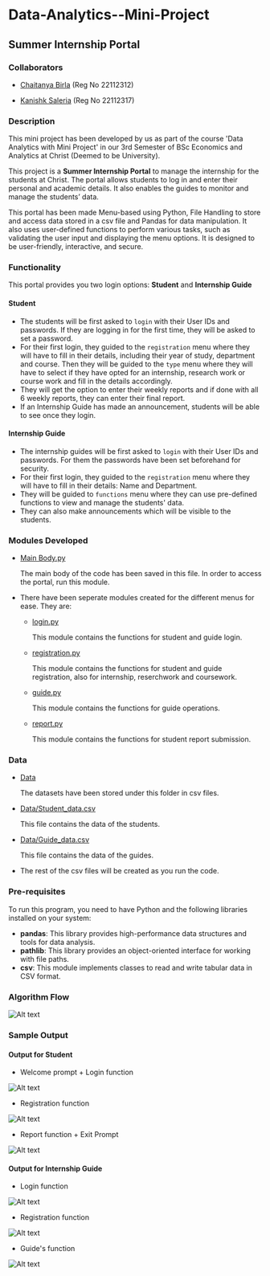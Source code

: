 # Data-Analytics--Mini-Project

## Summer Internship Portal

### Collaborators
* [Chaitanya Birla](https://github.com/chaitanyabirla)  (Reg No 22112312)
  
* [Kanishk Saleria](https://github.com/kanishksaleria)  (Reg No 22112317)

### Description
This mini project has been developed by us as part of the course 'Data Analytics with Mini Project' in our 3rd Semester of BSc Economics and Analytics at Christ (Deemed to be University).

This project is a **Summer Internship Portal** to manage the internship for the students at Christ. The portal allows students to log in and enter their personal and academic details. It also enables the guides to monitor and manage the students’ data.  

This portal has been made Menu-based using Python, File Handling to store and access data stored in a csv file and Pandas for data manipulation. It also uses user-defined functions to perform various tasks, such as validating the user input and displaying the menu options. It is designed to be user-friendly, interactive, and secure.

### Functionality
This portal provides you two login options: **Student** and **Internship Guide**

#### Student
* The students will be first asked to `login` with their User IDs and passwords. If they are logging in for the first time, they will be asked to set a password.
* For their first login, they guided to the `registration` menu where they will have to fill in their details, including their year of study, department and course. Then they will be guided to the `type` menu where they will have to select if they have opted for an internship, research work or course work and fill in the details accordingly.
* They will get the option to enter their weekly reports and if done with all 6 weekly reports, they can enter their final report.
* If an Internship Guide has made an announcement, students will be able to see once they login.

#### Internship Guide
* The internship guides will be first asked to `login` with their User IDs and passwords. For them the passwords have been set beforehand for security.
* For their first login, they guided to the `registration` menu where they will have to fill in their details: Name and Department.
* They will be guided to `functions` menu where they can use pre-defined functions to view and manage the students' data.
* They can also make announcements which will be visible to the students.

### Modules Developed
* [Main Body.py](https://github.com/kanishksaleria/Data-Analytics--Mini-Project/blob/main/Main%20Body.py)

  The main body of the code has been saved in this file. In order to access the portal, run this module.
  
* There have been seperate modules created for the different menus for ease. They are:
  * [login.py](https://github.com/kanishksaleria/Data-Analytics--Mini-Project/blob/main/login.py)

    This module contains the functions for student and guide login.
  * [registration.py](https://github.com/kanishksaleria/Data-Analytics--Mini-Project/blob/main/registration.py)
  
    This module contains the functions for student and guide registration, also for internship, reserchwork and coursework.
  * [guide.py](https://github.com/kanishksaleria/Data-Analytics--Mini-Project/blob/main/guide.py)

    This module contains the functions for guide operations.
  * [report.py](https://github.com/kanishksaleria/Data-Analytics--Mini-Project/blob/main/report.py)

    This module contains the functions for student report submission. 

### Data

* [Data](https://github.com/kanishksaleria/Data-Analytics--Mini-Project/tree/main/Data)

  The datasets have been stored under this folder in csv files.
* [Data/Student_data.csv](https://github.com/kanishksaleria/Data-Analytics--Mini-Project/blob/main/Data/Student_data.csv)

  This file contains the data of the students.
* [Data/Guide_data.csv](https://github.com/kanishksaleria/Data-Analytics--Mini-Project/blob/main/Data/Guide_data.csv)
  
  This file contains the data of the guides.
* The rest of the csv files will be created as you run the code.
  
### Pre-requisites 
To run this program, you need to have Python and the following libraries installed on your system:
* **pandas**: This library provides high-performance data structures and tools for data analysis.
* **pathlib**: This library provides an object-oriented interface for working with file paths.
* **csv**: This module implements classes to read and write tabular data in CSV format.

### Algorithm Flow
![Alt text](Images/projectflow.drawio.png)

### Sample Output
#### Output for Student 
* Welcome prompt + Login function
  
![Alt text](Images/image.png)

* Registration function
  
![Alt text](Images/image2.png)

* Report function + Exit Prompt
  
![Alt text](Images/image3.png)

#### Output for Internship Guide
* Login function
  
![Alt text](Images/image4.png)

* Registration function
  
![Alt text](Images/image5.png)

* Guide's function
  
![Alt text](Images/image6.png)
